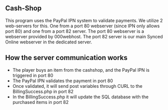 ## Cash-Shop
This program uses the PayPal IPN system to validate payments.
We utilize 2 web-servers for this. One from a port 80 webserver (since IPN only allows port 80)
and one from a port 82 server. The port 80 webserver 
is a webserver provided by 000webhost. The port 82 server is our main Synced Online webserver in the 
dedicated server.

## How the server communication works
- The player buys an item from the cashshop, and the PayPal IPN is triggered in port 80
- The PayPal IPN validates the payment in port 80
- Once validated, it will send post variables through CURL to the BillingSuccess.php in port 82
- In the BillingSuccess.php it will update the SQL database with the purchased items in port 82